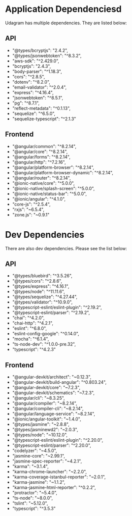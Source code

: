 # Application Dependenciesd

Udagram has multiple dependencies. They are listed below:
## API
- "@types/bcryptjs": "2.4.2",
- "@types/jsonwebtoken": "^8.3.2",
- "aws-sdk": "^2.429.0",
- "bcryptjs": "2.4.3",
- "body-parser": "^1.18.3",
- "cors": "^2.8.5",
- "dotenv": "^8.2.0",
- "email-validator": "^2.0.4",
- "express": "^4.16.4",
- "jsonwebtoken": "^8.5.1",
- "pg": "^8.7.1",
- "reflect-metadata": "^0.1.13",
- "sequelize": "^6.5.0",
- "sequelize-typescript": "^2.1.3"

## Frontend
- "@angular/common": "^8.2.14",
- "@angular/core": "^8.2.14",
- "@angular/forms": "^8.2.14",
- "@angular/http": "^7.2.16",
- "@angular/platform-browser": "^8.2.14",
- "@angular/platform-browser-dynamic": "^8.2.14",
- "@angular/router": "^8.2.14",
- "@ionic-native/core": "^5.0.0",
- "@ionic-native/splash-screen": "^5.0.0",
- "@ionic-native/status-bar": "^5.0.0",
- "@ionic/angular": "^4.1.0",
- "core-js": "^2.5.4",
- "rxjs": "~6.5.4",
- "zone.js": "~0.9.1"

# Dev Dependencies

There are also dev dependencies. Please see the list below:
## API
- "@types/bluebird": "^3.5.26",
- "@types/cors": "^2.8.6",
- "@types/express": "^4.16.1",
- "@types/node": "^11.11.6",
- "@types/sequelize": "^4.27.44",
- "@types/validator": "^10.9.0",
- "@typescript-eslint/eslint-plugin": "^2.19.2",
- "@typescript-eslint/parser": "^2.19.2",
- "chai": "^4.2.0",
- "chai-http": "^4.2.1",
- "eslint": "^6.8.0",
- "eslint-config-google": "^0.14.0",
- "mocha": "^6.1.4",
- "ts-node-dev": "^1.0.0-pre.32",
- "typescript": "^4.2.3"

## Frontend
- "@angular-devkit/architect": "~0.12.3",
- "@angular-devkit/build-angular": "^0.803.24",
- "@angular-devkit/core": "~7.2.3",
- "@angular-devkit/schematics": "~7.2.3",
- "@angular/cli": "~8.3.25",
- "@angular/compiler": "~8.2.14",
- "@angular/compiler-cli": "~8.2.14",
- "@angular/language-service": "~8.2.14",
- "@ionic/angular-toolkit": "~1.4.0",
- "@types/jasmine": "~2.8.8",
- "@types/jasminewd2": "~2.0.3",
- "@types/node": "~10.12.0",
- "@typescript-eslint/eslint-plugin": "^2.20.0",
- "@typescript-eslint/parser": "^2.20.0",
- "codelyzer": "~4.5.0",
- "jasmine-core": "~2.99.1",
- "jasmine-spec-reporter": "~4.2.1",
- "karma": "~3.1.4",
- "karma-chrome-launcher": "~2.2.0",
- "karma-coverage-istanbul-reporter": "~2.0.1",
- "karma-jasmine": "~1.1.2",
- "karma-jasmine-html-reporter": "^0.2.2",
- "protractor": "~5.4.0",
- "ts-node": "~8.0.0",
- "tslint": "~5.12.0",
- "typescript": "^3.5.3"
